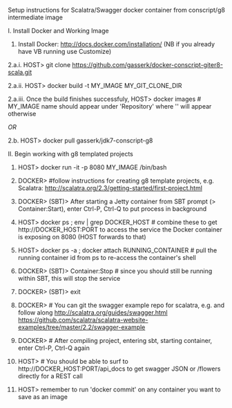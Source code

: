Setup instructions for Scalatra/Swagger docker container from conscript/g8 intermediate image

I. Install Docker and Working Image

 1. Install Docker: http://docs.docker.com/installation/ (NB if you already have VB running use Customize)

 2.a.i. HOST> git clone https://github.com/gasserk/docker-conscript-giter8-scala.git

 2.a.ii. HOST> docker build -t MY_IMAGE MY_GIT_CLONE_DIR

 2.a.iii. Once the build finishes successfuly, 
 HOST> docker images # MY_IMAGE name should appear under 'Repository' where '<none>' will appear otherwise

*OR*

 2.b. HOST> docker pull gasserk/jdk7-conscript-g8

II.  Begin working with g8 templated projects

 1. HOST> docker run -it -p 8080 MY_IMAGE /bin/bash

 2. DOCKER> #follow instructions for creating g8 template projects, 
 e.g. Scalatra: http://scalatra.org/2.3/getting-started/first-project.html

 3. DOCKER> (SBT)> After starting a Jetty container from SBT prompt (> Container:Start), 
 enter Ctrl-P, Ctrl-Q to put process in background

 4. HOST> docker ps ; env | grep DOCKER_HOST # combine these to get http://DOCKER_HOST:PORT to access the
 service the Docker container is exposing on 8080 (HOST forwards to that)

 5. HOST> docker ps -a ; docker attach RUNNING_CONTAINER # pull the running container id from ps to
 re-access the container's shell

 6. DOCKER> (SBT)> Container:Stop # since you should still be running within SBT, this will stop the service

 7. DOCKER> (SBT)> exit

 8. DOCKER> # You can git the swagger example repo for scalatra, e.g. and follow along
 http://scalatra.org/guides/swagger.html
 https://github.com/scalatra/scalatra-website-examples/tree/master/2.2/swagger-example 

 9. DOCKER> # After compiling project, entering sbt, starting container, enter Ctrl-P, Ctrl-Q again

 10. HOST> # You should be able to surf to http://DOCKER_HOST:PORT/api_docs to get swagger JSON or 
 /flowers directly for a REST call
 
 11. HOST> remember to run 'docker commit' on any container you want to save as an image
